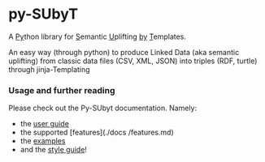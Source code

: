 # py-SUbyT

  A <u>Py</u>thon library for <u>S</u>emantic <u>U</u>plifting <u>by</u> <u>T</u>emplates.

  An easy way (through python) to produce Linked Data
  (aka semantic uplifting)
  from classic data files (CSV, XML, JSON) into triples (RDF, turtle)
  through jinja-Templating

### Usage and further reading
Please check out the Py-SUbyt documentation. Namely:
- the [user guide](./docs/cli-usage.md)
- the supported [features](./docs /features.md)
- the [examples](./docs/examples.md)
- and the [style guide](./docs/cli-style.md)!
